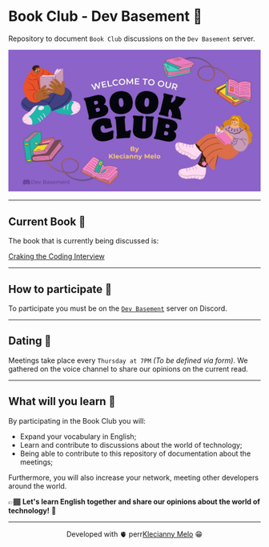 # Book Club - Dev Basement 💜

Repository to document `Book Club` discussions on the `Dev Basement` server.

![Book Club Presentation](assets/book-club-presentation.jpg)

---

## Current Book 📖

The book that is currently being discussed is:

[Craking the Coding Interview](https://www.amazon.com/Cracking-Coding-Interview-Programming-Questions/dp/0984782850)

---

## How to participate 🤔

To participate you must be on the [`Dev Basement`](https://dev.to/danielhe4rt/im-creating-a-new-tech-community-42mh) server on Discord.

---

## Dating 📆

Meetings take place every `Thursday at 7PM` _(To be defined via form)_. We gathered on the voice channel to share our opinions on the current read.

---

## What will you learn 🧠

By participating in the Book Club you will:

- Expand your vocabulary in English;
- Learn and contribute to discussions about the world of technology;
- Being able to contribute to this repository of documentation about the meetings;

Furthermore, you will also increase your network, meeting other developers around the world.

👉🏾 **Let's learn English together and share our opinions about the world of technology!** 💜

---

<p align="center">Developed with 🫀 perr<a href="https://www.linkedin.com/in/kecbm/" target="_blank" rel="noopener noreferrer">Klecianny Melo</a> 😁</p>